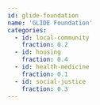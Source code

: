 ```yaml
---
id: glide-foundation
name: 'GLIDE Foundation'
categories:
  - id: local-community
    fraction: 0.2
  - id: housing
    fraction: 0.4
  - id: health-medicine
    fraction: 0.1
  - id: social-justice
    fraction: 0.3
---
```


